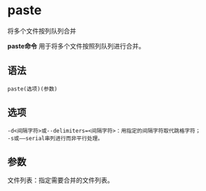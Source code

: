 # paste

将多个文件按列队列合并


**paste命令** 用于将多个文件按照列队列进行合并。

##  语法

```
paste(选项)(参数)
```

##  选项

```
-d<间隔字符>或--delimiters=<间隔字符>：用指定的间隔字符取代跳格字符；
-s或——serial串列进行而非平行处理。
```

##  参数

文件列表：指定需要合并的文件列表。


